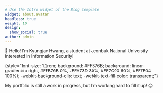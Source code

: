 ```yaml
---
# Use the Intro widget of the Blog template
widget: about.avatar
headless: true
weight: 10
design:
  show_social: true
author: admin
---
```


👋 Hello! I'm Kyungjae Hwang, a student at Jeonbuk National University interested in Information Security!

{style="font-size: 1.2rem; background: #FFB76B; background: linear-gradient(to right, #FFB76B 0%, #FFA73D 30%, #FF7C00 60%, #FF7F04 100%); -webkit-background-clip: text; -webkit-text-fill-color: transparent;"}

My portfolio is still a work in progress, but I'm working hard to fill it up! 😍